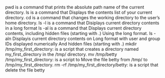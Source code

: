 pwd is a command that prints the absolute path name of the current directory.
ls is a command that Displays the contents list of your current directory.
cd is a command that changes the working directory to the user’s home directory.
ls -l is a command that Disiplays current directory contents in a long format
ls -al is a command that Displays current directory contents, including hidden files (starting with .) Using the long format.
ls -aln Displayis current directory contents on Long format with user and group IDs displayed numerically And hidden files (starting with .)
mkdir /tmp/my_first_directory: is a script that creates a directory named my_first_directory in the /tmp/ directory.
mv /tmp/betty /tmp/my_first_directory: is a script to Move the file betty from /tmp/ to /tmp/my_first_directory.
rm -rf /tmp/my_first_directory/betty: is a script that delete the file betty
